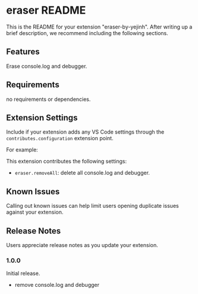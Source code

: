 # eraser README

This is the README for your extension "eraser-by-yejinh". After writing up a brief description, we recommend including the following sections.

## Features

Erase console.log and debugger.

## Requirements

no requirements or dependencies.

## Extension Settings

Include if your extension adds any VS Code settings through the `contributes.configuration` extension point.

For example:

This extension contributes the following settings:

- `eraser.removeAll`: delete all console.log and debugger.

## Known Issues

Calling out known issues can help limit users opening duplicate issues against your extension.

## Release Notes

Users appreciate release notes as you update your extension.

### 1.0.0

Initial release.

- remove console.log and debugger
